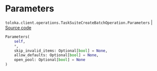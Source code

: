 # Parameters
`toloka.client.operations.TaskSuiteCreateBatchOperation.Parameters` | [Source code](https://github.com/Toloka/toloka-kit/blob/v1.1.4/src/client/operations.py#L315)

```python
Parameters(
    self,
    *,
    skip_invalid_items: Optional[bool] = None,
    allow_defaults: Optional[bool] = None,
    open_pool: Optional[bool] = None
)
```

